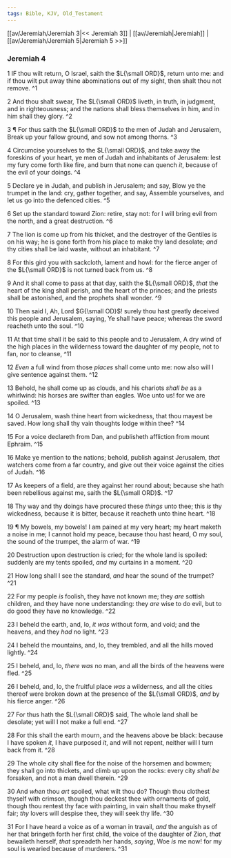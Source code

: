 ```yaml
---
tags: Bible, KJV, Old_Testament
---
```


[[av/Jeremiah/Jeremiah 3|<< Jeremiah 3]] | [[av/Jeremiah|Jeremiah]] | [[av/Jeremiah/Jeremiah 5|Jeremiah 5 >>]]

### Jeremiah 4

1 IF thou wilt return, O Israel, saith the $L{\small ORD}$, return unto me: and if thou wilt put away thine abominations out of my sight, then shalt thou not remove. ^1

2 And thou shalt swear, The $L{\small ORD}$ liveth, in truth, in judgment, and in righteousness; and the nations shall bless themselves in him, and in him shall they glory. ^2

3 ¶ For thus saith the $L{\small ORD}$ to the men of Judah and Jerusalem, Break up your fallow ground, and sow not among thorns. ^3

4 Circumcise yourselves to the $L{\small ORD}$, and take away the foreskins of your heart, ye men of Judah and inhabitants of Jerusalem: lest my fury come forth like fire, and burn that none can quench _it_, because of the evil of your doings. ^4

5 Declare ye in Judah, and publish in Jerusalem; and say, Blow ye the trumpet in the land: cry, gather together, and say, Assemble yourselves, and let us go into the defenced cities. ^5

6 Set up the standard toward Zion: retire, stay not: for I will bring evil from the north, and a great destruction. ^6

7 The lion is come up from his thicket, and the destroyer of the Gentiles is on his way; he is gone forth from his place to make thy land desolate; _and_ thy cities shall be laid waste, without an inhabitant. ^7

8 For this gird you with sackcloth, lament and howl: for the fierce anger of the $L{\small ORD}$ is not turned back from us. ^8

9 And it shall come to pass at that day, saith the $L{\small ORD}$, _that_ the heart of the king shall perish, and the heart of the princes; and the priests shall be astonished, and the prophets shall wonder. ^9

10 Then said I, Ah, Lord $G{\small OD}$! surely thou hast greatly deceived this people and Jerusalem, saying, Ye shall have peace; whereas the sword reacheth unto the soul. ^10

11 At that time shall it be said to this people and to Jerusalem, A dry wind of the high places in the wilderness toward the daughter of my people, not to fan, nor to cleanse, ^11

12 _Even_ a full wind from those _places_ shall come unto me: now also will I give sentence against them. ^12

13 Behold, he shall come up as clouds, and his chariots _shall_ _be_ as a whirlwind: his horses are swifter than eagles. Woe unto us! for we are spoiled. ^13

14 O Jerusalem, wash thine heart from wickedness, that thou mayest be saved. How long shall thy vain thoughts lodge within thee? ^14

15 For a voice declareth from Dan, and publisheth affliction from mount Ephraim. ^15

16 Make ye mention to the nations; behold, publish against Jerusalem, _that_ watchers come from a far country, and give out their voice against the cities of Judah. ^16

17 As keepers of a field, are they against her round about; because she hath been rebellious against me, saith the $L{\small ORD}$. ^17

18 Thy way and thy doings have procured these _things_ unto thee; this _is_ thy wickedness, because it is bitter, because it reacheth unto thine heart. ^18

19 ¶ My bowels, my bowels! I am pained at my very heart; my heart maketh a noise in me; I cannot hold my peace, because thou hast heard, O my soul, the sound of the trumpet, the alarm of war. ^19

20 Destruction upon destruction is cried; for the whole land is spoiled: suddenly are my tents spoiled, _and_ my curtains in a moment. ^20

21 How long shall I see the standard, _and_ hear the sound of the trumpet? ^21

22 For my people _is_ foolish, they have not known me; they _are_ sottish children, and they have none understanding: they _are_ wise to do evil, but to do good they have no knowledge. ^22

23 I beheld the earth, and, lo, _it_ _was_ without form, and void; and the heavens, and they _had_ no light. ^23

24 I beheld the mountains, and, lo, they trembled, and all the hills moved lightly. ^24

25 I beheld, and, lo, _there_ _was_ no man, and all the birds of the heavens were fled. ^25

26 I beheld, and, lo, the fruitful place _was_ a wilderness, and all the cities thereof were broken down at the presence of the $L{\small ORD}$, _and_ by his fierce anger. ^26

27 For thus hath the $L{\small ORD}$ said, The whole land shall be desolate; yet will I not make a full end. ^27

28 For this shall the earth mourn, and the heavens above be black: because I have spoken _it_, I have purposed _it_, and will not repent, neither will I turn back from it. ^28

29 The whole city shall flee for the noise of the horsemen and bowmen; they shall go into thickets, and climb up upon the rocks: every city _shall_ _be_ forsaken, and not a man dwell therein. ^29

30 And _when_ thou _art_ spoiled, what wilt thou do? Though thou clothest thyself with crimson, though thou deckest thee with ornaments of gold, though thou rentest thy face with painting, in vain shalt thou make thyself fair; _thy_ lovers will despise thee, they will seek thy life. ^30

31 For I have heard a voice as of a woman in travail, _and_ the anguish as of her that bringeth forth her first child, the voice of the daughter of Zion, _that_ bewaileth herself, _that_ spreadeth her hands, _saying_, Woe _is_ me now! for my soul is wearied because of murderers. ^31
